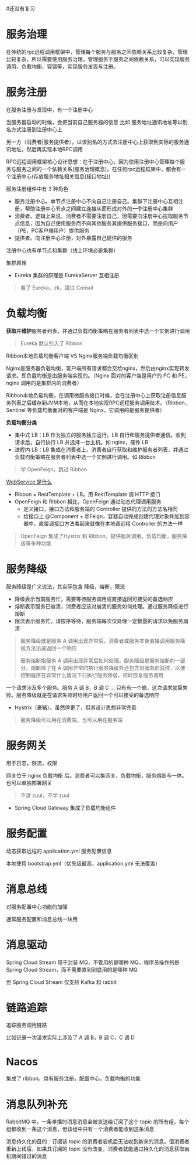 #还没有复习 

# 服务治理

在传统的rpc远程调用框架中，管理每个服务与服务之间依赖关系比较复杂，管理比较复杂，所以需要使用服务治理，管理服务于服务之间依赖关系，可以实现服务调用、负载均衡、容错等，实现服务发现与注册。



# 服务注册

在服务注册与发现中，有一个注册中心

当服务器启动的时候，会把当前自己服务器的信息 比如 服务地址通讯地址等以别名方式注册到注册中心上

另一方（消费者|服务提供者），以该别名的方式去注册中心上获取到实际的服务通讯地址，然后再实现本地RPC调用

RPC远程调用框架核心设计思想：在于注册中心，因为使用注册中心管理每个服务与服务之间的一个依赖关系(服务治理概念)。在任何rpc远程框架中，都会有一个注册中心(存放服务地址相关信息(接口地址))



服务注册组件中有 3 种角色

- 服务注册中心。单节点注册中心不向自己注册自己。集群下注册中心互相注册，帮助注册中心节点之间建立连接从而形成对外的**一个**注册中心集群
- 消费者。逻辑上来说，消费者不需要注册自己，但需要向注册中心拉取服务节点信息，因为自己使用服务而不向其他服务其提供服务接口，而是向用户（PE，PC客户端用户）提供服务
- 提供者。向注册中心注册，对外暴露自己提供的服务

注册中心也有单节点和集群（线上环境必是集群）



集群原理

- Eureka 集群的原理是 EurekaServer 互相注册



> 看了 Eureka，zk。跳过 Consul



# 负载均衡

**获取**并**维护**服务者列表，并通过负载均衡策略在服务者列表中选一个实例进行调用



> Eureka 默认引入了 Ribbon

Ribbon本地负载均衡客户端 VS Nginx服务端负载均衡区别

Nginx是服务器负载均衡，客户端所有请求都会交给nginx，然后由nginx实现转发请求。即负载均衡是由服务端实现的。（Nginx 面对的客户端是用户的 PC 和 PE，nginx 调用的是集群内的消费者）

 Ribbon本地负载均衡，在调用微服务接口时候，会在注册中心上获取注册信息服务列表之后缓存到JVM本地，从而在本地实现RPC远程服务调用技术。（Ribbon，Sentinel 等负载均衡面对的客户端是 Nginx，它调用的是服务提供者）

**负载均衡分类**

- 集中式 LB：LB 作为独立的服务独立运行。LB 自行和服务提供者通信。收到请求后，自行执行 LB 并选择一台主机。如 nginx，硬件 LB
- 进程内 LB：LB 集成在消费者上，消费者自行获取和维护服务者列表，并通过负载均衡策略在服务者列表中选一个实例进行调用。如 Ribbon

> 学 OpenFeign，跳过 Ribbon



[WebService 是什么](https://blog.csdn.net/hgx_suiyuesusu/article/details/88918192)

- Ribbon  = RestTemplate + LB。用 RestTemplate 调 HTTP 接口
- OpenFeign 和 Ribbon 相比，OpenFeign 通过动态代理调用服务
  - 定义接口，接口方法和服务端的 Controller 提供的方法的方法名相同
  - 给接口上 @Component + @Feign，容器自动完成创建代理对象并加到容器中。直接调接口方法看起来就像在本地调远程 Controller 的方法一样

> OpenFeign 集成了Hystrix 和 Ribbon，提供服务调用，负载均衡，服务降级等多种功能

# 服务降级

服务降级是广义说法，其实际包含 降级，熔断，限流

- 降级表示当前服务忙，需要等待服务调用或直接返回可接受的备选响应
- 熔断表示服务已崩溃，消费者应该对崩溃的服务如何处理。通过服务降级进行熔断
- 限流表示服务忙，请按序等待，服务端每次仅处理一定数量的请求以免服务崩溃

> 服务降级就是服务 A 调用出现异常后，消费者或服务本身直接调用服务降级方法迅速返回一个响应
>
> 服务熔断指服务 A 调用出现异常后如何处理。服务降级是服务熔断的一部分。熔断除了在 A 调用异常时执行服务降级外还包含对服务的监控，以便控制程序在异常什么情况下只执行服务降级，何时恢复服务调用

一个请求涉及多个服务。服务 A 调 B，B 调 C ... 只有有一个崩，这次请求就算失败。服务降级就是在请求失败时给用户返回一个可以接受的备选响应

- Hystrix（豪猪）。虽然停更了，但其设计思想非常完善



> 服务降级可以用在消费端，也可以用在服务端



# 服务网关

用于日志，限流，权限

网关位于 nginx 负载均衡 后。消费者可以集网关，负载均衡，服务熔断与一体。也可以单独部署网关

> 不讲 zuul，不学 zuul

- Spring Cloud Gateway 集成了负载均衡组件



# 服务配置

动态获取远程的 application.yml 服务配置信息

本地使用 bootstrap.yml（优先级最高，application.yml 无法覆盖）



# 消息总线

对服务配置中心功能的加强

通常服务配置和消息总线一块用



# 消息驱动

Spring Cloud Stream 用于封装 MQ，不管用的是哪种 MQ，程序员操作的是 Spring Cloud Stream，而不需要直到到底用的是哪种 MQ

但 Spring Cloud Stream 仅支持 Kafka 和 rabbit



# 链路追踪

追踪服务调用链路

比如记录一次请求实际上涉及了 A 调 B，B 调 C，C 调 D



# Nacos

集成了 ribbon。具有服务注册，配置中心，负载均衡的功能



# 消息队列补充

RabbitMQ 中。一条单播的消息消息会被发送给订阅了这个 topic 的所有组。每个组都收到一条这个消息，但该组中只有一个消费者能收到这条消息

消息持久化的目的：订阅该 topic 的消费者宕机后无法收到新来的消息。但消费者重新上线后，如果其订阅的 topic 没有改变，消费者就能通过持久化的消息获取宕机期间错过的消息
